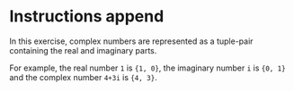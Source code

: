 # Instructions append

In this exercise, complex numbers are represented as a tuple-pair containing the real and imaginary parts.

For example, the real number `1` is `{1, 0}`, the imaginary number `i` is `{0, 1}` and the complex number `4+3i` is `{4, 3}`.
